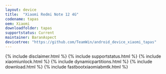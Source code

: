 ```yaml
---
layout: device
title:  "Xiaomi Redmi Note 12 4G"
codename: tapas
oem: Xiaomi
downloadfolder: tapas
supportstatus: Current
maintainer: BaranAspect
devicetree: "https://github.com/TeamWin/android_device_xiaomi_tapas"
---
```

{% include disclaimer.html %}
{% include supportstatus.html %}
{% include xiaomiunlock.html %}
{% include dynamicpartitions.html %}
{% include download.html %}
{% include fastbootxiaomiabmtk.html %}
